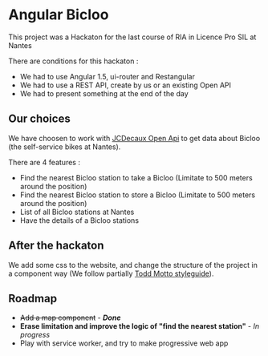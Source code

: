 # Angular Bicloo

This project was a Hackaton for the last course of RIA in Licence Pro SIL at Nantes

There are conditions for this hackaton :

* We had to use Angular 1.5, ui-router and Restangular
* We had to use a REST API, create by us or an existing Open API
* We had to present something at the end of the day

## Our choices 

We have choosen to work with [JCDecaux Open Api](https://developer.jcdecaux.com/#/home) to get data about Bicloo (the self-service bikes at Nantes).

There are 4 features :

* Find the nearest Bicloo station to take a Bicloo (Limitate to 500 meters around the position)
* Find the nearest Bicloo station to store a Bicloo (Limitate to 500 meters around the position)
* List of all Bicloo stations at Nantes
* Have the details of a Bicloo stations

## After the hackaton

We add some css to the website, and change the structure of the project in a component way (We follow partially [Todd Motto styleguide](https://github.com/toddmotto/angular-styleguide)).

## Roadmap

* ~~Add a map component~~ - **_Done_** 
* **Erase limitation and improve the logic of "find the nearest station"** - _In progress_
* Play with service worker, and try to make progressive web app
